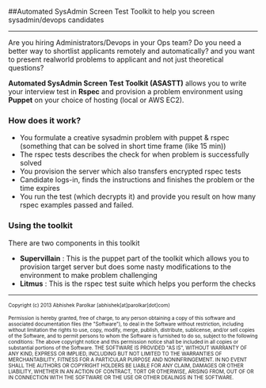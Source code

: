 ##Automated SysAdmin Screen Test 
Toolkit to help you screen sysadmin/devops candidates

---------------------------------------------------------

Are you hiring Administrators/Devops in your Ops team? Do you need a better way to shortlist applicants remotely and automatically? and you want to present realworld problems to applicant and not just theoretical questions? 

**Automated SysAdmin Screen Test Toolkit (ASASTT)** allows you to write your interview test in **Rspec** and provision a problem environment using **Puppet** on your choice of hosting (local or AWS EC2). 

### How does it work?

* You formulate a creative sysadmin problem with puppet & rspec (something that can be solved in short time frame (like 15 min))
* The rspec tests describes the check for when problem is successfully solved
* You provision the server which also transfers encrypted rspec tests 
* Candidate logs-in, finds the instructions and finishes the problem or the time expires
* You run the test (which decrypts it) and provide you result on how many rspec examples passed and failed.


### Using the toolkit
There are two components in this toolkit
 
* **Supervillain** : This is the puppet part of the toolkit which allows you to provision target server but does some nasty modifications to the environment to make problem challenging
* **Litmus** : This is the rspec test suite which helps you perform the checks


---------------------------------------------------------------
<sub><font size='1'>
Copyright (c) 2013 Abhishek Parolkar [abhishek[at]parolkar[dot]com)

Permission is hereby granted, free of charge, to any person obtaining a copy of this software and associated documentation files (the "Software"), to deal in the Software without restriction, including without limitation the rights to use, copy, modify, merge, publish, distribute, sublicense, and/or sell copies of the Software, and to permit persons to whom the Software is furnished to do so, subject to the following conditions:
The above copyright notice and this permission notice shall be included in all copies or substantial portions of the Software.
THE SOFTWARE IS PROVIDED "AS IS", WITHOUT WARRANTY OF ANY KIND, EXPRESS OR IMPLIED, INCLUDING BUT NOT LIMITED TO THE WARRANTIES OF MERCHANTABILITY, FITNESS FOR A PARTICULAR PURPOSE AND NONINFRINGEMENT. IN NO EVENT SHALL THE AUTHORS OR COPYRIGHT HOLDERS BE LIABLE FOR ANY CLAIM, DAMAGES OR OTHER LIABILITY, WHETHER IN AN ACTION OF CONTRACT, TORT OR OTHERWISE, ARISING FROM, OUT OF OR IN CONNECTION WITH THE SOFTWARE OR THE USE OR OTHER DEALINGS IN THE SOFTWARE.
</font></sub>

